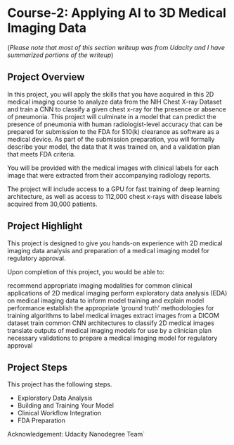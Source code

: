 # Course-2: Applying AI to 3D Medical Imaging Data
(*Please note that most of this section writeup was from Udacity and I have summarized portions of the writeup*)

## Project Overview
In this project, you will apply the skills that you have acquired in this 2D medical imaging course 
to analyze data from the NIH Chest X-ray Dataset and train a CNN to classify a given chest x-ray 
for the presence or absence of pneumonia. This project will culminate in a model that can predict 
the presence of pneumonia with human radiologist-level accuracy that can be prepared for 
submission to the FDA for 510(k) clearance as software as a medical device. As part of the submission 
preparation, you will formally describe your model, the data that it was trained on, and a validation 
plan that meets FDA criteria.

You will be provided with the medical images with clinical labels for each image that were extracted 
from their accompanying radiology reports.

The project will include access to a GPU for fast training of deep learning architecture, as well 
as access to 112,000 chest x-rays with disease labels acquired from 30,000 patients.

## Project Highlight
This project is designed to give you hands-on experience with 2D medical imaging data analysis 
and preparation of a medical imaging model for regulatory approval.

Upon completion of this project, you would be able to:

recommend appropriate imaging modalities for common clinical applications of 2D medical imaging
perform exploratory data analysis (EDA) on medical imaging data to inform model training and explain model performance
establish the appropriate ‘ground truth’ methodologies for training algorithms to label medical images
extract images from a DICOM dataset
train common CNN architectures to classify 2D medical images
translate outputs of medical imaging models for use by a clinician
plan necessary validations to prepare a medical imaging model for regulatory approval

## Project Steps
This project has the following steps.

* Exploratory Data Analysis
* Building and Training Your Model
* Clinical Workflow Integration
* FDA Preparation

Acknowledgement: Udacity Nanodegree Team`

